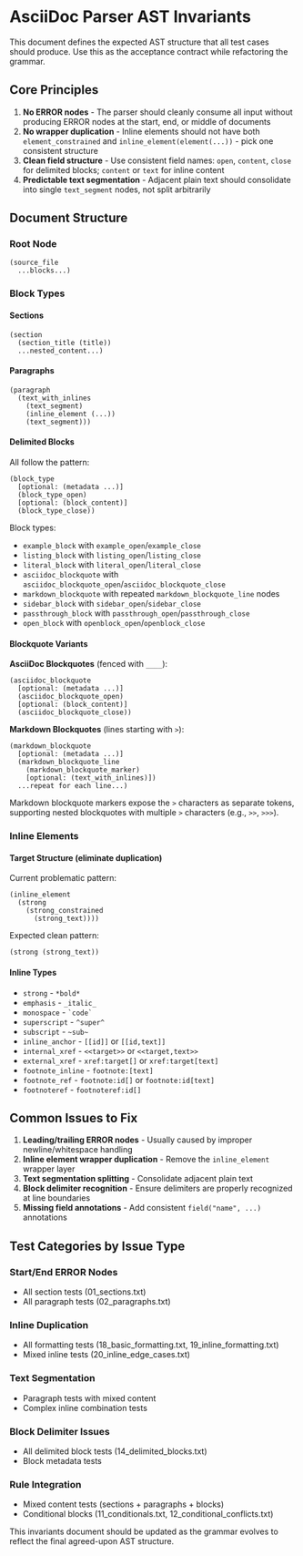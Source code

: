 # AsciiDoc Parser AST Invariants

This document defines the expected AST structure that all test cases should produce. Use this as the acceptance contract while refactoring the grammar.

## Core Principles

1. **No ERROR nodes** - The parser should cleanly consume all input without producing ERROR nodes at the start, end, or middle of documents
2. **No wrapper duplication** - Inline elements should not have both `element_constrained` and `inline_element(element(...))` - pick one consistent structure
3. **Clean field structure** - Use consistent field names: `open`, `content`, `close` for delimited blocks; `content` or `text` for inline content
4. **Predictable text segmentation** - Adjacent plain text should consolidate into single `text_segment` nodes, not split arbitrarily

## Document Structure

### Root Node
```
(source_file
  ...blocks...)
```

### Block Types

#### Sections
```
(section
  (section_title (title))
  ...nested_content...)
```

#### Paragraphs
```
(paragraph
  (text_with_inlines
    (text_segment)
    (inline_element (...))
    (text_segment)))
```

#### Delimited Blocks
All follow the pattern:
```
(block_type
  [optional: (metadata ...)]
  (block_type_open)
  [optional: (block_content)]
  (block_type_close))
```

Block types:
- `example_block` with `example_open`/`example_close`
- `listing_block` with `listing_open`/`listing_close`  
- `literal_block` with `literal_open`/`literal_close`
- `asciidoc_blockquote` with `asciidoc_blockquote_open`/`asciidoc_blockquote_close`
- `markdown_blockquote` with repeated `markdown_blockquote_line` nodes
- `sidebar_block` with `sidebar_open`/`sidebar_close`
- `passthrough_block` with `passthrough_open`/`passthrough_close`
- `open_block` with `openblock_open`/`openblock_close`

#### Blockquote Variants

**AsciiDoc Blockquotes** (fenced with `____`):
```
(asciidoc_blockquote
  [optional: (metadata ...)]
  (asciidoc_blockquote_open)
  [optional: (block_content)]
  (asciidoc_blockquote_close))
```

**Markdown Blockquotes** (lines starting with `>`):
```
(markdown_blockquote
  [optional: (metadata ...)]
  (markdown_blockquote_line
    (markdown_blockquote_marker)
    [optional: (text_with_inlines)])
  ...repeat for each line...)
```

Markdown blockquote markers expose the `>` characters as separate tokens, supporting nested blockquotes with multiple `>` characters (e.g., `>>`, `>>>`).

### Inline Elements

#### Target Structure (eliminate duplication)
Current problematic pattern:
```
(inline_element
  (strong
    (strong_constrained
      (strong_text))))
```

Expected clean pattern:
```
(strong (strong_text))
```

#### Inline Types
- `strong` - `*bold*`
- `emphasis` - `_italic_`  
- `monospace` - `` `code` ``
- `superscript` - `^super^`
- `subscript` - `~sub~`
- `inline_anchor` - `[[id]]` or `[[id,text]]`
- `internal_xref` - `<<target>>` or `<<target,text>>`
- `external_xref` - `xref:target[]` or `xref:target[text]`
- `footnote_inline` - `footnote:[text]`
- `footnote_ref` - `footnote:id[]` or `footnote:id[text]`
- `footnoteref` - `footnoteref:id[]`

## Common Issues to Fix

1. **Leading/trailing ERROR nodes** - Usually caused by improper newline/whitespace handling
2. **Inline element wrapper duplication** - Remove the `inline_element` wrapper layer
3. **Text segmentation splitting** - Consolidate adjacent plain text
4. **Block delimiter recognition** - Ensure delimiters are properly recognized at line boundaries
5. **Missing field annotations** - Add consistent `field("name", ...)` annotations

## Test Categories by Issue Type

### Start/End ERROR Nodes
- All section tests (01_sections.txt)
- All paragraph tests (02_paragraphs.txt)

### Inline Duplication  
- All formatting tests (18_basic_formatting.txt, 19_inline_formatting.txt)
- Mixed inline tests (20_inline_edge_cases.txt)

### Text Segmentation
- Paragraph tests with mixed content
- Complex inline combination tests

### Block Delimiter Issues
- All delimited block tests (14_delimited_blocks.txt)
- Block metadata tests

### Rule Integration
- Mixed content tests (sections + paragraphs + blocks)
- Conditional blocks (11_conditionals.txt, 12_conditional_conflicts.txt)

This invariants document should be updated as the grammar evolves to reflect the final agreed-upon AST structure.
